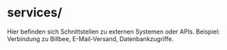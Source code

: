# services/

Hier befinden sich Schnittstellen zu externen Systemen oder APIs.
Beispiel: Verbindung zu Billbee, E-Mail-Versand, Datenbankzugriffe.

